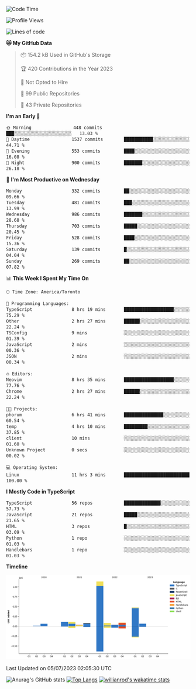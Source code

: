 <!--START_SECTION:waka-->
![Code Time](http://img.shields.io/badge/Code%20Time-377%20hrs%206%20mins-blue)

![Profile Views](http://img.shields.io/badge/Profile%20Views-0-blue)

![Lines of code](https://img.shields.io/badge/From%20Hello%20World%20I%27ve%20Written-2.3%20million%20lines%20of%20code-blue)

**🐱 My GitHub Data** 

> 📦 154.2 kB Used in GitHub's Storage 
 > 
> 🏆 420 Contributions in the Year 2023
 > 
> 🚫 Not Opted to Hire
 > 
> 📜 99 Public Repositories 
 > 
> 🔑 43 Private Repositories 
 > 
**I'm an Early 🐤** 

```text
🌞 Morning                448 commits         ███░░░░░░░░░░░░░░░░░░░░░░   13.03 % 
🌆 Daytime                1537 commits        ███████████░░░░░░░░░░░░░░   44.71 % 
🌃 Evening                553 commits         ████░░░░░░░░░░░░░░░░░░░░░   16.08 % 
🌙 Night                  900 commits         ███████░░░░░░░░░░░░░░░░░░   26.18 % 
```
📅 **I'm Most Productive on Wednesday** 

```text
Monday                   332 commits         ██░░░░░░░░░░░░░░░░░░░░░░░   09.66 % 
Tuesday                  481 commits         ███░░░░░░░░░░░░░░░░░░░░░░   13.99 % 
Wednesday                986 commits         ███████░░░░░░░░░░░░░░░░░░   28.68 % 
Thursday                 703 commits         █████░░░░░░░░░░░░░░░░░░░░   20.45 % 
Friday                   528 commits         ████░░░░░░░░░░░░░░░░░░░░░   15.36 % 
Saturday                 139 commits         █░░░░░░░░░░░░░░░░░░░░░░░░   04.04 % 
Sunday                   269 commits         ██░░░░░░░░░░░░░░░░░░░░░░░   07.82 % 
```


📊 **This Week I Spent My Time On** 

```text
🕑︎ Time Zone: America/Toronto

💬 Programming Languages: 
TypeScript               8 hrs 19 mins       ███████████████████░░░░░░   75.29 % 
Other                    2 hrs 27 mins       ██████░░░░░░░░░░░░░░░░░░░   22.24 % 
TSConfig                 9 mins              ░░░░░░░░░░░░░░░░░░░░░░░░░   01.39 % 
JavaScript               2 mins              ░░░░░░░░░░░░░░░░░░░░░░░░░   00.36 % 
JSON                     2 mins              ░░░░░░░░░░░░░░░░░░░░░░░░░   00.34 % 

🔥 Editors: 
Neovim                   8 hrs 35 mins       ███████████████████░░░░░░   77.76 % 
Chrome                   2 hrs 27 mins       ██████░░░░░░░░░░░░░░░░░░░   22.24 % 

🐱‍💻 Projects: 
phorum                   6 hrs 41 mins       ███████████████░░░░░░░░░░   60.54 % 
temp                     4 hrs 10 mins       █████████░░░░░░░░░░░░░░░░   37.85 % 
client                   10 mins             ░░░░░░░░░░░░░░░░░░░░░░░░░   01.60 % 
Unknown Project          0 secs              ░░░░░░░░░░░░░░░░░░░░░░░░░   00.02 % 

💻 Operating System: 
Linux                    11 hrs 3 mins       █████████████████████████   100.00 % 
```

**I Mostly Code in TypeScript** 

```text
TypeScript               56 repos            ██████████████░░░░░░░░░░░   57.73 % 
JavaScript               21 repos            █████░░░░░░░░░░░░░░░░░░░░   21.65 % 
HTML                     3 repos             █░░░░░░░░░░░░░░░░░░░░░░░░   03.09 % 
Python                   1 repo              ░░░░░░░░░░░░░░░░░░░░░░░░░   01.03 % 
Handlebars               1 repo              ░░░░░░░░░░░░░░░░░░░░░░░░░   01.03 % 
```



**Timeline**

![Lines of Code chart](https://raw.githubusercontent.com/wise-introvert/wise-introvert/master/assets/bar_graph.png)


 Last Updated on 05/07/2023 02:05:30 UTC
<!--END_SECTION:waka-->

![Anurag's GitHub stats](https://github-readme-stats.vercel.app/api?username=wise-introvert&count_private=true&show_icons=true)
[![Top Langs](https://github-readme-stats.vercel.app/api/top-langs/?username=wise-introvert&langs_count=10)](https://github.com/anuraghazra/github-readme-stats)
[![willianrod's wakatime stats](https://github-readme-stats.vercel.app/api/wakatime?username=wiseintrovert)](https://github.com/anuraghazra/github-readme-stats)
